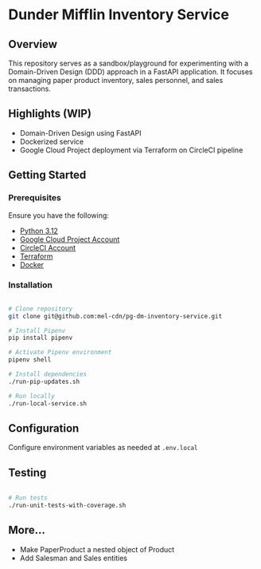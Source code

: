 # Dunder Mifflin Inventory Service

## Overview

This repository serves as a sandbox/playground for experimenting with a Domain-Driven Design (DDD) approach in a FastAPI
application. It focuses on managing paper product inventory, sales personnel, and sales transactions.

## Highlights (WIP)

- Domain-Driven Design using FastAPI
- Dockerized service
- Google Cloud Project deployment via Terraform on CircleCI pipeline

## Getting Started

### Prerequisites

Ensure you have the following:

- [Python 3.12](https://www.python.org/)
- [Google Cloud Project Account](https://console.cloud.google.com/)
- [CircleCI Account](https://circleci.com/)
- [Terraform](https://developer.hashicorp.com/terraform/install)
- [Docker](https://docs.docker.com/get-started/)

### Installation

```bash

# Clone repository
git clone git@github.com:mel-cdn/pg-dm-inventory-service.git

# Install Pipenv
pip install pipenv

# Activate Pipenv environment
pipenv shell

# Install dependencies
./run-pip-updates.sh

# Run locally
./run-local-service.sh
```

## Configuration

Configure environment variables as needed at `.env.local`

## Testing

```bash

# Run tests
./run-unit-tests-with-coverage.sh
```

## More...

- Make PaperProduct a nested object of Product
- Add Salesman and Sales entities
